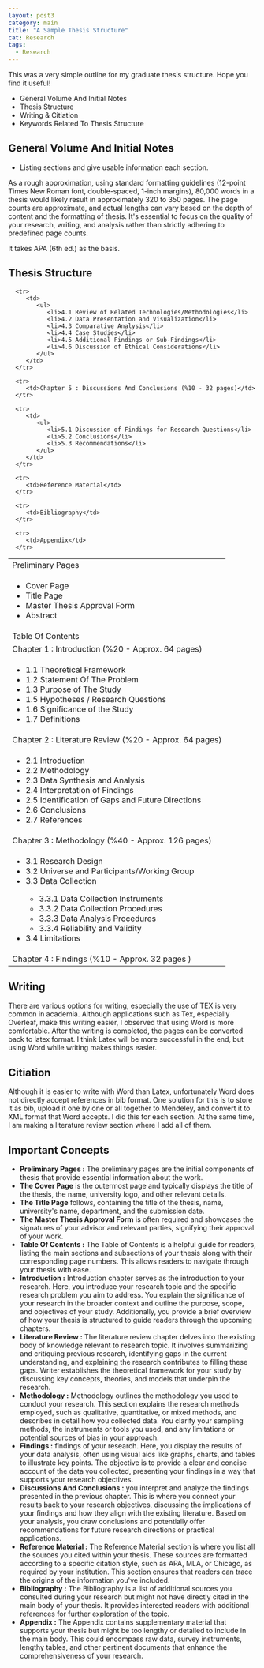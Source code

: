 ```yaml
---
layout: post3
category: main
title: "A Sample Thesis Structure"
cat: Research
tags:
  - Research
---
```


This was a very simple outline for my graduate thesis structure. Hope you find it useful!

* General Volume And Initial Notes
* Thesis Structure
* Writing & Citiation
* Keywords Related To Thesis Structure

## General Volume And Initial Notes

* Listing sections and give usable information each section.

As a rough approximation, using standard formatting guidelines (12-point Times New Roman font, double-spaced, 1-inch margins), 80,000 words in a thesis would likely result in approximately 320 to 350 pages.
The page counts are approximate, and actual lengths can vary based on the depth of content and the formatting of thesis.
It's essential to focus on the quality of your research, writing, and analysis rather than strictly adhering to predefined page counts.

It takes APA (6th ed.) as the basis.

## Thesis Structure
<table class="table table-bordered table-striped">
      <tr>
         <td>Preliminary Pages</td>
      </tr>
      <tr>
         <td>
            <ul>
               <li>Cover Page</li>
               <li>Title Page</li>
               <li>Master Thesis Approval Form</li>
               <li>Abstract</li>
            </ul>
         </td>
      </tr>
      <tr>
         <td>Table Of Contents</td>
      </tr>
      <tr>
         <td>Chapter 1 : Introduction (%20 - Approx. 64 pages)</td>
      </tr>
      <tr>
         <td>
            <ul>
               <li>1.1 Theoretical Framework</li>
               <li>1.2 Statement Of The Problem</li>
               <li>1.3 Purpose of The Study</li>
               <li>1.5 Hypotheses / Research Questions</li>
               <li>1.6 Significance of the Study</li>
               <li>1.7 Definitions</li>
            </ul>
         </td>
      </tr>
      <tr>
         <td>Chapter 2 : Literature Review (%20 - Approx. 64 pages)</td>
      </tr>
      <tr>
         <td>
            <ul>
               <li>2.1 Introduction</li>
               <li>2.2 Methodology</li>
               <li>2.3 Data Synthesis and Analysis</li>
               <li>2.4 Interpretation of Findings</li>
               <li>2.5 Identification of Gaps and Future Directions</li>
               <li>2.6 Conclusions</li>
               <li>2.7 References</li>
            </ul>
         </td>
      </tr>
      <tr>
         <td>Chapter 3 : Methodology (%40 - Approx. 126 pages)</td>
      </tr>
      <tr>
         <td>
            <ul>
               <li>3.1 Research Design</li>
               <li>3.2 Universe and Participants/Working Group</li>
               <li>3.3 Data Collection</li>
               <ul>
                  <li>3.3.1 Data Collection Instruments</li>
                  <li>3.3.2 Data Collection Procedures</li>
                  <li>3.3.3 Data Analysis Procedures</li>
                  <li>3.3.4 Reliability and Validity</li>
               </ul>
               <li>3.4 Limitations</li>
            </ul>
         </td>
      </tr>
      <tr>
         <td>Chapter 4 : Findings (%10 - Approx. 32 pages )</td>
      </tr>
      
      <tr>
         <td>
            <ul>
               <li>4.1 Review of Related Technologies/Methodologies</li>
               <li>4.2 Data Presentation and Visualization</li>
               <li>4.3 Comparative Analysis</li>
               <li>4.4 Case Studies</li>
               <li>4.5 Additional Findings or Sub-Findings</li>
               <li>4.6 Discussion of Ethical Considerations</li>
            </ul>
         </td>
      </tr>
      
      <tr>
         <td>Chapter 5 : Discussions And Conclusions (%10 - 32 pages)</td>
      </tr>

      <tr>
         <td>
            <ul>
               <li>5.1 Discussion of Findings for Research Questions</li>
               <li>5.2 Conclusions</li>
               <li>5.3 Recommendations</li>
            </ul>
         </td>
      </tr>

      <tr>
         <td>Reference Material</td>
      </tr>

      <tr>
         <td>Bibliography</td>
      </tr>

      <tr>
         <td>Appendix</td>
      </tr>
   </table>

## Writing

There are various options for writing, especially the use of TEX is very common in academia.
Although applications such as Tex, especially Overleaf, make this writing easier, I observed that using Word is more comfortable.
After the writing is completed, the pages can be converted back to latex format. I think Latex will be more successful in the end, but using Word while writing makes things easier.

## Citiation

Although it is easier to write with Word than Latex, unfortunately Word does not directly accept references in bib format. One solution for this is to store it as bib, upload it one by one or all together to Mendeley, and convert it to XML format that Word accepts. I did this for each section. At the same time, I am making a literature review section where I add all of them.

## Important Concepts

* **Preliminary Pages :** The preliminary pages are the initial components of thesis that provide essential information about the work.
* **The Cover Page** is the outermost page and typically displays the title of the thesis, the name, university logo, and other relevant details.
* **The Title Page** follows, containing the title of the thesis, name, university's name, department, and the submission date.
* **The Master Thesis Approval Form** is often required and showcases the signatures of your advisor and relevant parties, signifying their approval of your work.
* **Table Of Contents :** The Table of Contents is a helpful guide for readers, listing the main sections and subsections of your thesis along with their corresponding page numbers. This allows readers to navigate through your thesis with ease.
* **Introduction :** Introduction chapter serves as the introduction to your research. Here, you introduce your research topic and the specific research problem you aim to address. You explain the significance of your research in the broader context and outline the purpose, scope, and objectives of your study. Additionally, you provide a brief overview of how your thesis is structured to guide readers through the upcoming chapters.
* **Literature Review :** The literature review chapter delves into the existing body of knowledge relevant to research topic. It involves summarizing and critiquing previous research, identifying gaps in the current understanding, and explaining the research contributes to filling these gaps. Writer establishes the theoretical framework for your study by discussing key concepts, theories, and models that underpin the research.
* **Methodology :** Methodology outlines the methodology you used to conduct your research. This section explains the research methods employed, such as qualitative, quantitative, or mixed methods, and describes in detail how you collected data. You clarify your sampling methods, the instruments or tools you used, and any limitations or potential sources of bias in your approach.
* **Findings :** findings of your research. Here, you display the results of your data analysis, often using visual aids like graphs, charts, and tables to illustrate key points. The objective is to provide a clear and concise account of the data you collected, presenting your findings in a way that supports your research objectives.
* **Discussions And Conclusions :** you interpret and analyze the findings presented in the previous chapter. This is where you connect your results back to your research objectives, discussing the implications of your findings and how they align with the existing literature. Based on your analysis, you draw conclusions and potentially offer recommendations for future research directions or practical applications.
* **Reference Material :**  The Reference Material section is where you list all the sources you cited within your thesis. These sources are formatted according to a specific citation style, such as APA, MLA, or Chicago, as required by your institution. This section ensures that readers can trace the origins of the information you've included.
* **Bibliography :** The Bibliography is a list of additional sources you consulted during your research but might not have directly cited in the main body of your thesis. It provides interested readers with additional references for further exploration of the topic.
* **Appendix :** The Appendix contains supplementary material that supports your thesis but might be too lengthy or detailed to include in the main body. This could encompass raw data, survey instruments, lengthy tables, and other pertinent documents that enhance the comprehensiveness of your research.
